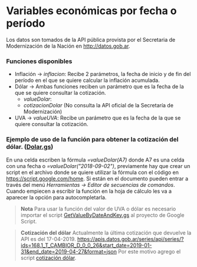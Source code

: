 # Variables económicas por fecha o período

Los datos son tomados de la API pública provista por el Secretaria de Modernización de la Nación en http://datos.gob.ar.

### Funciones disponibles

* Inflación -> *inflacion*: Recibe 2 parámetros, la fecha de inicio y de fin del período en el que se quiere calcular la inflación acumulada.
* Dólar -> Ambas funciones reciben un parámetro que es la fecha de la que se quiere consultar la cotización.
  * *valueDolar*: 
  * *cotizacionDolar* (No consulta la API oficial de la Secretaría de Modernización)
* UVA -> *valueUVA*: Recibe un parámetro que es la fecha de la que se quiere consultar la cotización.

### Ejemplo de uso de la función para obtener la cotización del dólar. ([Dolar.gs](../blob/master/Dolar.gs))
En una celda escriben la fórmula *=valueDolar(A7)* donde A7 es una celda con una fecha o *=valueDolar("2018-09-02")*, previamente hay que crear un script en el archivo donde se quiere utilizar la fórmula con el código en https://script.google.com/home. Si están en el documento pueden entrar a través del menú *Herramientas -> Editor de secuencias de comandos*. Cuando empiecen a escribir la función en la hoja de cálculo les va a aparecer la opción para autocompletarla.

> **Nota**
Para usar la función del valor de UVA o dólar es necesario importar el script [GetValueByDateAndKey.gs](../blob/master/GetValueByDateAndKey.gs) al proyecto de Google Script.

> **Cotización del dólar**
Actualmente la última cotización que devuelve la API es del 17-04-2019. https://apis.datos.gob.ar/series/api/series/?ids=168.1_T_CAMBIOR_D_0_0_26&start_date=2019-01-31&end_date=2019-04-27&format=json
Por este motivo agrego el script [cotización dólar](../blob/master/CotizacionDolar.gs).


